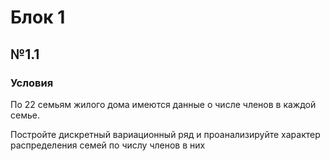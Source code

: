 # Блок 1

## №1.1

### Условия

По 22 семьям жилого дома имеются данные о числе членов в каждой семье.

Постройте дискретный вариационный ряд и проанализируйте характер распределения семей по числу членов в них